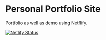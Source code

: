 # Personal Portfolio Site

Portfolio as well as demo using Netflify.

[![Netlify Status](https://api.netlify.com/api/v1/badges/000b2699-a0cb-43c1-92be-71533baa7233/deploy-status)](https://app.netlify.com/sites/jimbennettdev/deploys)